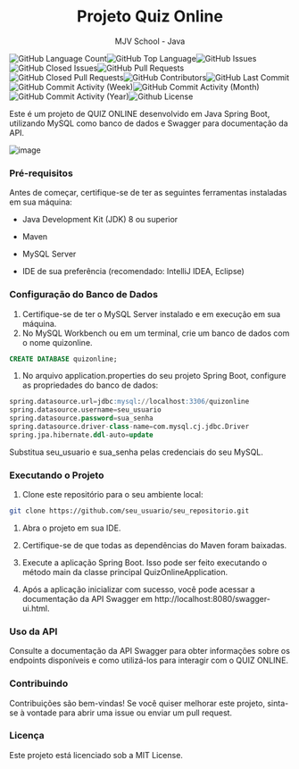 
<h1 align="center">  Projeto Quiz Online </h1>

<p align="center">
  MJV School - Java
</p>

<img alt="GitHub Language Count" src="https://img.shields.io/github/languages/count/rodrigoxaviersantos/quiz-online" /><img alt="GitHub Top Language" src="https://img.shields.io/github/languages/top/rodrigoxaviersantos/quiz-online" /><img alt="" src="https://img.shields.io/github/repo-size/rodrigoxaviersantos/quiz-online" /><img alt="GitHub Issues" src="https://img.shields.io/github/issues/rodrigoxaviersantos/quiz-online" /><img alt="GitHub Closed Issues" src="https://img.shields.io/github/issues-closed/rodrigoxaviersantos/quiz-online" /><img alt="GitHub Pull Requests" src="https://img.shields.io/github/issues-pr/rodrigoxaviersantos/quiz-online" /><img alt="GitHub Closed Pull Requests" src="https://img.shields.io/github/issues-pr-closed/rodrigoxaviersantos/quiz-online" /><img alt="GitHub Contributors" src="https://img.shields.io/github/contributors/rodrigoxaviersantos/quiz-online" /><img alt="GitHub Last Commit" src="https://img.shields.io/github/last-commit/rodrigoxaviersantos/quiz-online" /><img alt="GitHub Commit Activity (Week)" src="https://img.shields.io/github/commit-activity/w/rodrigoxaviersantos/quiz-online" /><img alt="GitHub Commit Activity (Month)" src="https://img.shields.io/github/commit-activity/m/rodrigoxaviersantos/quiz-online" /><img alt="GitHub Commit Activity (Year)" src="https://img.shields.io/github/commit-activity/y/rodrigoxaviersantos/quiz-online" /><img alt="Github License" src="https://img.shields.io/github/license/rodrigoxaviersantos/quiz-online" />

Este é um projeto de QUIZ ONLINE desenvolvido em Java Spring Boot, utilizando MySQL como banco de dados e Swagger para documentação da API.


![image](https://github.com/rodrigoxaviersantos/quiz-online/assets/116025593/98984f8c-ec12-4997-beb5-80aa197fd39e)


### Pré-requisitos

Antes de começar, certifique-se de ter as seguintes ferramentas instaladas em sua máquina:

- Java Development Kit (JDK) 8 ou superior

- Maven

- MySQL Server

- IDE de sua preferência (recomendado: IntelliJ IDEA, Eclipse)

### Configuração do Banco de Dados

1. Certifique-se de ter o MySQL Server instalado e em execução em sua máquina.
2. No MySQL Workbench ou em um terminal, crie um banco de dados com o nome quizonline.

```sql
CREATE DATABASE quizonline;
```
1. No arquivo application.properties do seu projeto Spring Boot, configure as propriedades do banco de dados:

```sql
spring.datasource.url=jdbc:mysql://localhost:3306/quizonline
spring.datasource.username=seu_usuario
spring.datasource.password=sua_senha
spring.datasource.driver-class-name=com.mysql.cj.jdbc.Driver
spring.jpa.hibernate.ddl-auto=update
```

Substitua seu_usuario e sua_senha pelas credenciais do seu MySQL.

### Executando o Projeto

1. Clone este repositório para o seu ambiente local:

```bash
git clone https://github.com/seu_usuario/seu_repositorio.git

```
1. Abra o projeto em sua IDE.

2. Certifique-se de que todas as dependências do Maven foram baixadas.

3. Execute a aplicação Spring Boot. Isso pode ser feito executando o método main da classe principal QuizOnlineApplication.

4. Após a aplicação inicializar com sucesso, você pode acessar a documentação da API Swagger em http://localhost:8080/swagger-ui.html.


### Uso da API

Consulte a documentação da API Swagger para obter informações sobre os endpoints disponíveis e como utilizá-los para interagir com o QUIZ ONLINE.

### Contribuindo

Contribuições são bem-vindas! Se você quiser melhorar este projeto, sinta-se à vontade para abrir uma issue ou enviar um pull request.

### Licença

Este projeto está licenciado sob a MIT License.

